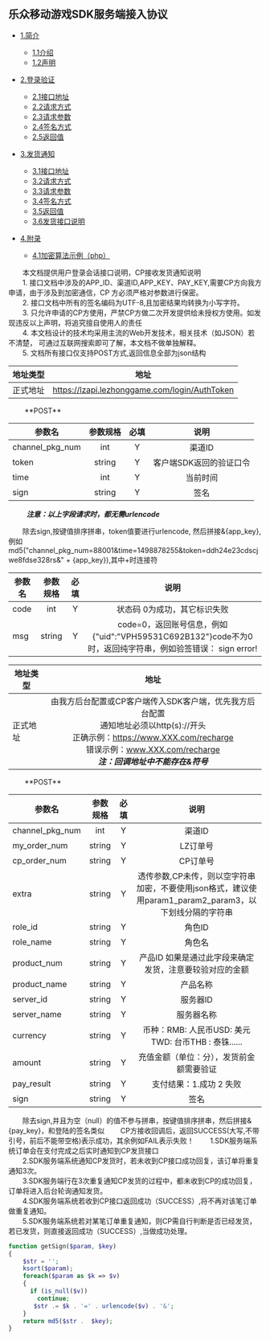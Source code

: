 ## 乐众移动游戏SDK服务端接入协议
  - [1.简介](#introduce) 
      - [1.1介绍](#intro1)
      - [1.2声明](#intro2)

  - [2.登录验证](#checklogin)
      - [2.1接口地址](#loginapiurl)
      - [2.2请求方式](#loginapimethod)
      - [2.3请求参数](#loginapiparam)
      - [2.4签名方式](#loginsignmethod)
      - [2.5返回值](#loginreturn)

  - [3.发货通知](#paynotice)
      - [3.1接口地址](#payapiurl)
      - [3.2请求方式](#payapimethod)
      - [3.3请求参数](#payapiparam)
      - [3.4签名方式](#paysignmethod)
      - [3.5返回值](#payreturn)
      - [3.6发货接口说明](#paynoticeintro)

  - [4.附录](#appendix)
      - [4.1加密算法示例（php）](#phpcode)
      
  <h3 id="introduce" style="display:none;"> 1.简介 </h3> 
  
   <h4 id="intro1" style="display:none;"> 1.1 介绍 </h4>
        &ensp;&ensp;&ensp;&ensp;本文档提供用户登录会话接口说明，CP接收发货通知说明<br/>
   <h4 id="intro2" style="display:none;"> 1.2 声明 </h4>
        &ensp;&ensp;&ensp;&ensp;1. 接口文档中涉及的APP_ID、渠道ID,APP_KEY、PAY_KEY,需要CP方向我方申请，由于涉及到加密通信，CP	方必须严格对参数进行保密。<br/>
        &ensp;&ensp;&ensp;&ensp;2. 接口文档中所有的签名编码为UTF-8,且加密结果均转换为小写字符。<br/>
        &ensp;&ensp;&ensp;&ensp;3. 只允许申请的CP方使用，严禁CP方做二次开发提供给未授权方使用。如发现违反以上声明，将追究擅自使用人的责任<br/>
        &ensp;&ensp;&ensp;&ensp;4. 本文档设计的技术均采用主流的Web开发技术，相关技术（如JSON）若不清楚，		可通过互联网搜索即可了解，本文档不做单独解释。<br/>
        &ensp;&ensp;&ensp;&ensp;5. 文档所有接口仅支持POST方式,返回信息全部为json结构<br/>
        
   <h3 id="checklogin" style="display:none;"> 2.登录验证 </h3> 

   <h4 id="loginapiurl" style="display:none;"> 2.1. 登录地址 </h4>
   
   | 地址类型   |      地址      |
   |----------|:-------------:|
   | 正式地址 |  https://lzapi.lezhonggame.com/login/AuthToken |
   
   <h4 id="loginapimethod" style="display:none;">2.2. 请求方式 </h4>
   &ensp;&ensp; &ensp;&ensp;**POST**<br/>
   
   <h4 id="loginapiparam" style="display:none;">2.3. 请求参数 </h4>
   
   | 参数名   |      参数规格      | 必填   |      说明      |
   |----------|:-------------:|:-------------:|:-------------:|
   | channel_pkg_num |  int |  Y |  渠道ID |
   | token |  string |  Y |  客户端SDK返回的验证口令 |
   | time |  int |  Y |  当前时间 |
   | sign |  string |  Y |  签名 |
   
   &ensp;&ensp; &ensp;&ensp; ***注意：以上字段请求时，都无需urlencode***
   
   <h4 id="loginsignmethod" style="display:none;">2.4. 签名方式 </h4>
   &ensp;&ensp;&ensp;&ensp;除去sign,按键值排序拼串，token值要进行urlencode, 然后拼接&{app_key},例如
md5("channel_pkg_num=88001&time=1498878255&token=ddh24e23cdscjwe8fdse328rs&" + {app_key}),其中+时连接符

  <h4 id="loginreturn" style="display:none;">2.5. 返回值 </h4>
  
  | 参数名   |      参数规格      | 必填   |      说明      |
   |----------|:-------------:|:-------------:|:-------------:|
   | code |  int |  Y |  状态码 0为成功，其它标识失败 |
   | msg |  string |  Y |  code=0，返回账号信息，例如{"uid":"VPH59531C692B132"}code不为0时，返回纯字符串，例如验签错误： sign error! |
   
   <h3 id="paynotice" style="display:none;"> 3.发货通知 </h3>
   
   <h4 id="payapiurl" style="display:none;">3.1. 接口地址 </h4>
   
   | 地址类型   |      地址      |
   |----------|:-------------:|
   | 正式地址 |  由我方后台配置或CP客户端传入SDK客户端，优先我方后台配置<br/>通知地址必须以http(s)://开头<br/>正确示例：https://www.XXX.com/recharge <br/>错误示例：www.XXX.com/recharge<br/>***注：回调地址中不能存在&符号***</span> |
   
   <h4 id="payapimethod" style="display:none;">3.2. 请求方式 </h4>
   &ensp;&ensp; &ensp;&ensp;**POST**<br/>
   
   <h4 id="payapiparam" style="display:none;">3.3. 请求参数 </h4>
   
   | 参数名   |      参数规格      | 必填   |      说明      |
   |----------|:-------------:|:-------------:|:-------------:|
   | channel_pkg_num |  int |  Y |  渠道ID |
   | my_order_num |  string |  Y |  LZ订单号 |
   | cp_order_num |  string |  Y |  CP订单号 |
   | extra |  string |  Y |  透传参数,CP未传，则以空字符串加密，不要使用json格式，建议使用param1_param2_param3，以下划线分隔的字符串 |
   | role_id |  string |  Y |  角色ID |
   | role_name |  string |  Y |  角色名 |
   | product_num |  string |  Y |  产品ID 如果是通过此字段来确定发货，注意要较验对应的金额 |
   | product_name |  string |  Y |  产品名称 |
   | server_id |  string |  Y |  服务器ID |
   | server_name |  string |  Y |  服务器名称 |
   | currency |  string |  Y |  币种：RMB: 人民币USD:  美元TWD: 台币THB : 泰铢...... |
   | amount |  string |  Y |  充值金额（单位：分），发货前金额需要验证 |
   | pay_result |  string |  Y |  支付结果：1.成功 2 失败 |
   | sign |  string |  Y |  签名 |
   
   <h4 id="paysignmethod" style="display:none;">3.4. 签名方式 </h4>
   &ensp;&ensp;&ensp;&ensp;除去sign,并且为空（null）的值不参与拼串，按键值排序拼串，然后拼接&{pay_key}，和登陆的签名类似
   
   <h4 id="payreturn" style="display:none;">3.5. 返回值 </h4>
   &ensp;&ensp;&ensp;&ensp;CP方接收回调后，返回SUCCESS(大写,不带引号，前后不能带空格)表示成功，其余例如FAIL表示失败！
   
   <h4 id="paynoticeintro" style="display:none;">3.6. 发货接口说明 </h4>
     &ensp;&ensp;&ensp;&ensp;1.SDK服务端系统订单会在支付完成之后实时通知到CP发货接口<br/>
     &ensp;&ensp;&ensp;&ensp;2.SDK服务端系统通知CP发货时，若未收到CP接口成功回复，该订单将重复通知3次。<br/>
     &ensp;&ensp;&ensp;&ensp;3.SDK服务端行在3次重复通知CP发货的过程中，都未收到CP的成功回复，订单将进入后台轮询通知发货。<br/>
     &ensp;&ensp;&ensp;&ensp;4.SDK服务端系统若收到CP接口返回成功（SUCCESS）,将不再对该笔订单做重复通知。<br/>
     &ensp;&ensp;&ensp;&ensp;5.SDK服务端系统若对某笔订单重复通知，则CP需自行判断是否已经发货，若已发货，则直接返回成功（SUCCESS）,当做成功处理。<br/>
     
   <h3 id="appendix" style="display:none;"> 4.附录 </h3>
   
   <h4 id="phpcode" style="display:none;">4.1.加密算法示例 </h4>
   
```php
function getSign($param, $key)
{
    $str = '';
    ksort($param);
    foreach($param as $k => $v)
    {
      if (is_null($v))
        continue;
       $str .= $k . '=' . urlencode($v) . '&';
    }
    return md5($str .  $key);
}
```
   
